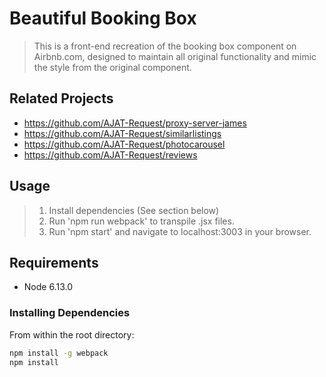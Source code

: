 # Beautiful Booking Box

> This is a front-end recreation of the booking box component on Airbnb.com, designed to maintain all original functionality and mimic the style from the original component.

## Related Projects

  - https://github.com/AJAT-Request/proxy-server-james
  - https://github.com/AJAT-Request/similarlistings
  - https://github.com/AJAT-Request/photocarousel
  - https://github.com/AJAT-Request/reviews

## Usage

> 1. Install dependencies (See section below)
> 2. Run 'npm run webpack' to transpile .jsx files.
> 3. Run 'npm start' and navigate to localhost:3003 in your browser.

## Requirements

- Node 6.13.0

### Installing Dependencies

From within the root directory:

```sh
npm install -g webpack
npm install
```

